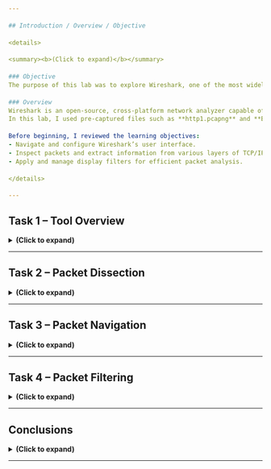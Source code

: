 ```yaml
---

## Introduction / Overview / Objective

<details>

<summary><b>(Click to expand)</b></summary>

### Objective
The purpose of this lab was to explore Wireshark, one of the most widely used network protocol analyzers. My goal was to understand how to navigate its interface, capture and inspect network packets, and analyze data across different layers of the TCP/IP model. Wireshark provides a graphical approach to packet analysis that complements command-line tools like Tcpdump which makes it easier to visualize network activity.

### Overview
Wireshark is an open-source, cross-platform network analyzer capable of sniffing and investigating live network traffic or analyzing stored packet captures (PCAP files). It’s widely used by network engineers, system administrators, and security analysts for troubleshooting and incident response.  
In this lab, I used pre-captured files such as **http1.pcapng** and **Exercise.pcapng** to simulate and analyze network behavior. These files provided realistic packet data to inspect different network layers, display filters, and analyze conversations between hosts.

Before beginning, I reviewed the learning objectives:
- Navigate and configure Wireshark’s user interface.
- Inspect packets and extract information from various layers of TCP/IP.
- Apply and manage display filters for efficient packet analysis.

</details>

---
```


## Task 1 – Tool Overview

<details>

<summary><b>(Click to expand)</b></summary>

### Objective
This section focused on familiarizing myself with Wireshark’s graphical interface, core features, and basic functionalities. I learned how to load PCAP files, interpret different panes, and understand what each visual section of the interface represents.

### Step-by-Step Walkthrough

I explored Wireshark’s layout, which is divided into sections such as the **Toolbar**, **Display Filter Bar**, **Recent Files**, **Capture Interfaces**, and **Status Bar**.

<p align="left">
  <img src="images/wireshark-packet-analysis-and-filtering-01.png?raw=true&v=2" 
       style="border: 2px solid #444; border-radius: 6px;" 
       width="800"><br>
  <em>Figure 1</em>
</p>

---

<h4>(Step 1) Loading and opening PCAP files</h4>
I practiced opening existing capture files like **http1.pcapng** to see packet details displayed in real time.

<blockquote>
You can load the PCAP file by either opening it from the "File" menu, dragging and dropping the file directly, or simply double-clicking the file itself. I personally did the drag and drop.
</blockquote>

<p align="left">
  <img src="images/wireshark-packet-analysis-and-filtering-02.png?raw=true&v=2" 
       style="border: 2px solid #444; border-radius: 6px;" 
       width="800"><br>
  <em>Figure 2</em>
</p>

The packet details were displayed in three key panes:
  - **Packet List Pane** – shows a summary of each captured packet, including protocol, source, destination, and length. (top pane)
  - **Packet Details Pane** – displays protocol details in a hierarchical structure, such as Ethernet, IP, TCP, and application layer data. (bottom-left pane)
  - **Packet Bytes Pane** – presents hexadecimal and ASCII representations of the selected packet. (bottom-right pane)

---

<h4>(Step 2) Exploring Packet Coloring</h4>

I explored Wireshark’s default packet colouring system and learned how it helps quickly identify different protocols and spot anomalies at a glance. I did so by working with both **temporary** and **permanent** coloring rules going to **View → Coloring Rules** and using the options in the **Wireshark - Coloring Rules Default** modal that appeared, to create or manage them. 

<p align="left">
  <img src="images/wireshark-packet-analysis-and-filtering-03.png?raw=true&v=2" 
       style="border: 2px solid #444; border-radius: 6px;" 
       width="800"><br>
  <em>Figure 3</em>
</p>

At first, I was confused about why most of the TCP packets in my Wireshark capture were showing up green instead of purple, even though the default TCP colouring rule was clearly set to purple. 

After checking the **Coloring Rules** window, I realized that Wireshark applies colours based on the first matching rule from top to bottom. That means if a packet matches a rule higher in the list (like “Bad TCP” or another green rule), Wireshark uses that colour and doesn’t continue checking further rules. 

Once I understood this priority system, it made sense why most of my TCP packets appeared green. They were simply being matched by an earlier rule in the list before the default purple TCP rule.

<blockquote>
I later experimented with toggling the “Colorize Packet List” feature and using conversation filters for temporary highlighting. Overall, I now understand how packet colours can make analysis more efficient and how to customize these rules for specific events of interest.
</blockquote>

---

<h4>(Step 3) Traffic Sniffing</h4>

I also tested **traffic sniffing**, which captures live packets, and learned how to start and stop captures using the blue “shark fin” icon.

I wanted to try capturing live network traffic in Wireshark, so I went to **Capture → Options** and looked through the available interfaces. I selected “Cisco remote capture: ciscodump,” thinking it was my network interface, but I later learned it’s actually used for remote captures from Cisco devices, not local network traffic. The other interfaces listed were also virtual or system-based, not real network adapters. Because there were no active local interfaces, the **[Start Capture]** button stayed greyed out.

---

<h4>(Step 4) Merging PCAP Files and Viewing File Details</h4>

I explored Wireshark’s ability to **merge PCAP files** (**File > Merge**), combine multiple captures, and view detailed file statistics such as total packets, file hash, and SHA256 checksum.

I decided to try merging another .pcap file with my current capture to see how Wireshark handles multiple data sources in one timeline. Merging pcap files is useful when you want to analyze traffic captured from different interfaces or at different times together. For example, combining client and server captures to see the full conversation, or merging sequential captures to create one continuous session. It helps provide a more complete picture of network activity without having to switch between separate files.

---

<h4>(Step 4-a) I merged a separate PCAP file to the one that was already uploaded</h4>

First, I went to **File > Merge**, then merged **Exercise.pcapng** to **http1.pcapng**.

<p align="left">
  <img src="images/wireshark-packet-analysis-and-filtering-04.png?raw=true&v=2" 
       style="border: 2px solid #444; border-radius: 6px;" 
       width="800"><br>
  <em>Figure 4</em>
</p>

---

<h4>(Step 4-b) Viewed File Details</h4>

I went to **Statistics → Capture File Properties** because I wanted to see more information about the capture file itself, such as when it was created, what interface it came from, the SHA256 hash value, and what format or capture options were used. Viewing file details is important because it helps verify the context of the capture. For example, confirming the capture duration, packet count, and source interface can all be crucial for accurate analysis. It ensures you understand where the data originated and whether anything might affect how you interpret the packets.

<p align="left">
  <img src="images/wireshark-packet-analysis-and-filtering-05.png?raw=true&v=2" 
       style="border: 2px solid #444; border-radius: 6px;" 
       width="800"><br>
  <em>Figure 5</em>
</p>

### Findings / Analysis
This task helped me become comfortable with the Wireshark environment. I realized that while it can look overwhelming at first, its layout is designed for efficiency. The ability to colorize, filter, and merge captures helps tremendously when analyzing complex datasets. Packet details across the three panes allowed me to trace communication flow between hosts from the link layer up to the application layer.

### What I Learned
I learned how to load packet captures, interpret Wireshark’s GUI components, and apply default coloring rules. I also understood how Wireshark structures packet data and how to access detailed information efficiently.

</details>

---

## Task 2 – Packet Dissection

<details>

<summary><b>(Click to expand)</b></summary>

### Objective

The objective of this section was to dissect packets at multiple OSI layers and examine detailed protocol information. I wanted to understand how Wireshark decodes network packets and organizes them into structured fields for analysis.

I examined captured HTTP traffic and learned to break packets down by OSI layers, starting from the physical layer up to the application layer. By clicking on a specific packet, Wireshark expanded its contents to reveal information such as Ethernet source/destination MAC addresses, IP headers, TCP flags, and payloads.

For this task, I focused in on a specific packet, which was packet #27 which was using the HTTP protocol. 

The **Packet Details Pane** pane at the bottom-left lists each decoded protocol layer, while the **Packet Bytes Pane** pane at the bottom-right displays the raw hexadecimal data that was actually captured on the wire.

When I click any field in the **Packet Details Pane** pane at the bottom-left, Wireshark automatically highlights the exact bytes in the **Packet Bytes Pane** pane at the bottom-right hex view that correspond to that field.

This color-linking helped me visualize how the human-readable protocol information is stored as raw binary data:
- Each row in the hex view shows 16 bytes (the actual bits sent over the network).
- Wireshark maps those bytes to their decoded meaning, so when you select, say, the “Source IP” line, the four bytes representing that IP address turn blue in the hex pane.
- This makes it easy to trace any part of a packet back to its raw data representation and see how the packet is built layer-by-layer.

### Step-by-Step Walkthrough

---

<h4>(Step 1): The Frame Layer (Layer 1 - Physical) </h4>

The **Frame layer** (Layer 1 - Physical) showed metadata like arrival time, encapsulation type, and frame length. 

In this Wireshark capture, the **Frame** section represents information captured at Layer 1 (Physical layer) of the OSI model, which is the point where raw bits are transmitted across the physical medium (like an Ethernet cable or Wi-Fi).

<p align="left">
  <img src="images/wireshark-packet-analysis-and-filtering-06.png?raw=true&v=2" 
       style="border: 2px solid #444; border-radius: 6px;" 
       width="800"><br>
  <em>Figure 6</em>
</p>

The details in the red box show what Wireshark records about that physical transmission rather than the data itself.

Specifically:
- Frame 27 identifies the specific packet captured out of all the traffic on the wire.
- 214 bytes on wire, 214 bytes captured means the full frame was successfully captured from the physical medium.
- Encapsulation type: Ethernet (1) tells us this capture was taken on an Ethernet network which is the physical and data-link technology used.
- Arrival Time / Epoch Time / Time delta fields show when the signal reached the network interface and how much time elapsed between packets. This relates to the timing of bit transmission on the medium.
- Protocols in frame: lists the protocol stack Wireshark detected inside the captured bits (Ethernet → IP → TCP → HTTP).

In other words, this layer shows metadata about how the packet physically appeared on the wire — its total size in bits, when it was received, and how it was encapsulated.

It corresponds to the Physical Layer (Layer 1) of the OSI model, where data exists only as electrical, optical, or radio signals being transmitted or received before higher-level headers (like MAC or IP) are interpreted.

The highlighted blue section corresponds to the bytes that belong to the Ethernet, IP, and TCP headers (and possibly part of the HTTP payload). It visually connects the physical transmission (hexadecimal data) to the structured OSI layers shown in the details pane.

<p align="left">
  <img src="images/wireshark-packet-analysis-and-filtering-07.png?raw=true&v=2" 
       style="border: 2px solid #444; border-radius: 6px;" 
       width="800"><br>
  <em>Figure 7</em>
</p>

---

<h4>(Step 2): The Source [MAC] (Layer 2 - Data Link)</h4>

The **Source [MAC] Layer** (Layer 2 - Data Link) revealed IP header information, including source and destination IPv4 addresses, protocol version, and time-to-live (TTL) value.

In this capture, Wireshark displayed the Ethernet II header, which represents Layer 2 (the Data Link layer) of the OSI model.

This layer is responsible for framing, MAC addressing, and delivering packets between devices on the same local network. It doesn’t deal with IPs or ports yet, only the physical device identifiers (MAC addresses).

<p align="left">
  <img src="images/wireshark-packet-analysis-and-filtering-08.png?raw=true&v=2" 
       style="border: 2px solid #444; border-radius: 6px;" 
       width="800"><br>
  <em>Figure 8</em>
</p>

Inside the red box, we can see:
- Destination: Xerox_00:00:00 → The hardware address of the receiving device.
- Source: fe:ff:20:00:01:00 → The MAC address of the sending device.
- Type: IPv4 (0x0800) → Indicates that the payload inside this Ethernet frame is an IP packet (Layer 3).

These details show how the **Data Link layer** wraps the network-layer data in an Ethernet frame to move it across a physical medium (like a switch or LAN). When this frame reaches the destination, the MAC address helps ensure it’s delivered to the correct network interface before being passed up to Layer 3 (IP).

---

<h4>(Step 3): Source [IP] (Layer 3 - Network)</h4>

The **Source [IP] Layer** (Layer 3 - Network) revealed IP header information, including source and destination IP addresses, protocol version, and time-to-live (TTL) value.

In this capture, Wireshark is displaying details from the Internet Protocol (IP) header, which represents the Network layer (Layer 3) of the OSI model. This layer is responsible for logical addressing and routing as it determines how packets travel from one device to another across different networks.

<p align="left">
  <img src="images/wireshark-packet-analysis-and-filtering-09.png?raw=true&v=2" 
       style="border: 2px solid #444; border-radius: 6px;" 
       width="800"><br>
  <em>Figure 9</em>
</p>

Inside the red box, you can see several key Layer 3 fields:
- Version 4: Indicates this packet uses IPv4.
- Header Length (20 bytes): Shows how large the IP header is before the next layer (TCP).
- Source IP: 216.239.59.99 — the sender’s logical network address.
- Destination IP: 145.254.160.237 — the receiver’s logical address.
- Protocol: TCP (6) — tells Layer 4 what transport protocol to use.
- TTL (Time to Live): 55 — the number of network hops allowed before the packet is discarded.
- Total Length: 200 bytes — the full size of this IP datagram.

All of these values are used by routers and network devices to route the packet from its source to its final destination across networks, regardless of physical medium or local addressing (like MACs).

When you click any of these IP fields in Wireshark, the corresponding bytes in the **Packet Bytes Pane** (bottom-right) are highlighted which showed the exact binary data representing these Layer 3 details.

---

<h4>(Step 4): Protocol (Layer 4 - Transport)</h4>

The **Protocol Layer** (Layer 4 - Transport) revealed details of the protocol used (UDP/TCP), including sequence and acknowledgment numbers, flags (SYN, ACK, FIN), and window size and source/destination ports.

In this capture, Wireshark is displaying details from the Transmission Control Protocol (TCP) header, which represents the Transport layer (Layer 4) of the OSI model.

This layer is responsible for end-to-end communication, ensuring data is reliably delivered between the source and destination applications. It uses port numbers to identify which process or service is sending and receiving the data.

<p align="left">
  <img src="images/wireshark-packet-analysis-and-filtering-10.png?raw=true&v=2" 
       style="border: 2px solid #444; border-radius: 6px;" 
       width="800"><br>
  <em>Figure 10</em>
</p>

Inside the red box, we can see key fields that define this TCP segment:
- Source Port: 80 – the sending application’s port (HTTP server).
- Destination Port: 3371 – the receiving application’s port on the client.
- Sequence Number: 1431 – tracks the order of bytes sent so they can be reassembled correctly.
- Acknowledgment Number: 722 – confirms receipt of previous data from the other side.
- Header Length: 20 bytes – the size of the TCP header.

These details show how TCP provides reliability by numbering segments, confirming receipt, and keeping track of timing. In the **Packet Bytes Pane** on the bottom-right, the blue-highlighted bytes correspond to the exact section of the packet where the TCP header data resides. This visually connects the decoded TCP information to its raw binary form.

Below this, the dropdown arrows expand into additional subsections that give deeper insights into TCP behavior:
- Flags – shows control bits like PSH (push data to the app immediately) and ACK (acknowledges received data).
    - Flags are critical for managing TCP’s connection-oriented behavior (SYN, ACK, FIN, etc.).
- SEQ/ACK Analysis – Wireshark calculates and shows relative sequence/acknowledgment numbers to make it easier to follow streams of packets in order.
- Timestamps – records the timing information used to measure round-trip delay and help with congestion control and retransmission.

<p align="left">
  <img src="images/wireshark-packet-analysis-and-filtering-11.png?raw=true&v=2" 
       style="border: 2px solid #444; border-radius: 6px;" 
       width="800"><br>
  <em>Figure 11</em>
</p>

Within the TCP header, I observed important fields such as **Sequence and Acknowledgment** numbers, which track data flow between the sender and receiver. The **Flags field (0x018 – PSH, ACK)** showed that the packet was actively acknowledging received data and instructing the receiver to push it immediately to the application.

Additional dropdowns like **SEQ/ACK analysis** and **Timestamps** revealed how Wireshark tracks packet timing, delays, and flow control. These values help verify that TCP communication is synchronized and reliable. Overall, this section demonstrated how Layer 4 manages data delivery, acknowledgment, and timing—bridging the IP-based routing (Layer 3) below and application data (Layer 7) above.

---

<h4>(Step 5): Protocol Errors (Layer 4 Details - Still Transport)</h4>

The **Protocol Errors Layer** (Layer 4 - Transport) is a continuation of the 4th layer and showed specfic details about any TCP errors. I explored **protocol reassembly**, where Wireshark automatically combined fragmented TCP streams to show complete data transfers.

In this capture, Wireshark is displaying reassembled TCP Segments, which is part of the **Transport layer (Layer 4)** in the OSI model. TCP often splits large pieces of data into multiple smaller segments, and Wireshark automatically reassembles them to show the full data stream.

<p align="left">
  <img src="images/wireshark-packet-analysis-and-filtering-12.png?raw=true&v=2" 
       style="border: 2px solid #444; border-radius: 6px;" 
       width="800"><br>
  <em>Figure 12</em>
</p>

Inside the red box, Wireshark shows:
- Frame 26 (payload 0–1429 bytes) and Frame 27 (payload 1430–1589 bytes) — two TCP segments that make up one complete message.
- Segment count: 2 — confirms that the full data was divided between two packets.
- Reassembled TCP length: 1590 bytes — total combined payload size after reassembly.
- Reassembled TCP Data: shows the merged binary data stream before it’s handed off to the Application layer (in this case, HTTP).

This step demonstrates how TCP ensures reliable, ordered data delivery. Even though packets may arrive separately, TCP reassembles them in the correct order before passing them upward to the application.

---

<h4>(Step 6): Application Protocol and Application Data (Layer 5,6,7 - Session, Presentation, Application)</h4>

The **Application layer** (Layer 5,6,7 - Sessions, Presentation, Application) decoded protocols like HTTP, showing request methods, user agents, and URLs accessed. The **Application Data Layer** showed the actual content or payload (HTML, JSON, etc.)

In this capture, Wireshark displays the Hypertext Transfer Protocol (HTTP) section, which represents the top layers of the OSI model (5–7) — the Session, Presentation, and Application layers.

This part of the packet shows the actual application data being exchanged between the client and server after all lower-layer transmissions (Ethernet, IP, TCP) have been completed.

<p align="left">
  <img src="images/wireshark-packet-analysis-and-filtering-13.png?raw=true&v=2" 
       style="border: 2px solid #444; border-radius: 6px;" 
       width="800"><br>
  <em>Figure 13</em>
</p>

Inside the red box, we can see:
- HTTP/1.1 200 OK → the server’s response indicating the client’s request was successful.
- Status Code 200 and Response Phrase “OK” → confirm proper communication and content delivery.
- Content-Type: text/html → tells the client the data being sent is an HTML web page.
- Content-Length: 1272 bytes → specifies the size of the response body.
- Date and Server fields → show when and by what system the response was generated.
- The HTML text in the “Line-based text data” section shows part of the actual web content.

This layer corresponds to the Application level of the OSI model, where user-facing protocols (like HTTP, FTP, SMTP, or DNS) operate.

Here’s how the OSI model maps to what we see here:
- Layer 5 (Session): manages and maintains the communication session between client and server.
- Layer 6 (Presentation): translates and formats data for readability (e.g., text/html, encoding type).
- Layer 7 (Application): handles the actual application protocol — in this case, HTTP for web communication.

---

### Findings / Analysis
Packet dissection allowed me to see how data travels through network layers. By analyzing headers, I could identify the path, type, and purpose of packets. I also learned how Wireshark automatically interprets complex fields like checksums and TCP segments, saving time compared to manual decoding. Seeing the full HTTP request headers (like “GET /index.html”) helped connect the transport and application layers.

### What I Learned
I learned to correlate protocol layers to understand end-to-end communication. This exercise gave me hands-on experience tracing traffic from Ethernet frames to TCP streams and application data.

</details>

---

## Task 3 – Packet Navigation

<details>

<summary><b>(Click to expand)</b></summary>

### Objective
This section focused on learning how to efficiently navigate within Wireshark captures, locate specific packets, and manage annotations for deeper analysis.

### Step-by-Step Walkthrough
- I observed that every packet is assigned a **packet number**, which helps in referencing specific entries within a large capture.
- I used the **“Go To Packet”** feature to quickly jump to specific packets by number or relative position.
- I practiced using **Find Packet** to search based on criteria like IP address, protocol, or specific text patterns.
- I learned how to **mark packets** for later reference, which was especially useful when analyzing lengthy captures.
- I explored how to **add comments** to packets for documentation purposes, then viewed and edited them through the Packet Comments panel.
- I tested the **Export Packets** feature, which allowed saving filtered or selected packets into a new capture file.
- I also explored **Export Objects**, a feature that extracts downloadable content (e.g., HTTP files) embedded within packets.
- Lastly, I experimented with adjusting the **Time Display Format**, switching between default and UTC timestamps for better temporal analysis.

### Findings / Analysis
Wireshark’s navigation tools make packet inspection much more manageable. Being able to jump directly to relevant packets or mark them for comparison is extremely useful for forensic analysis. Exporting objects or filtered data creates a more efficient workflow for isolating specific traffic without cluttering the main capture file.

### What I Learned
I learned how to move through large captures effectively, mark and comment on key packets, and export relevant data. These functions are essential for documenting and sharing findings in professional investigations.

</details>

---

## Task 4 – Packet Filtering

<details>

<summary><b>(Click to expand)</b></summary>

### Objective
This section was about understanding and applying packet filtering within Wireshark to isolate traffic of interest. I wanted to practice using display filters to view only relevant protocols or hosts.

### Step-by-Step Walkthrough
- I applied filters using **Apply as Filter**, which allowed me to right-click a field and instantly generate a filter expression.
- I learned how to create **Conversation Filters** to follow specific TCP or UDP streams, showing all packets related to one session.
- I experimented with **Colorise Conversation**, which highlights related packets visually for easier tracking.
- I used **Prepare as Filter** to build a filter expression before activating it, giving me more flexibility.
- I practiced **Follow TCP Stream**, which reconstructs an entire conversation (e.g., HTTP request/response). This view displayed both client and server data in plain text, color-coded by direction.
- I also learned to **Apply as Column**, which adds custom fields (like IP address or protocol) directly into the packet list for easier comparison.

### Findings / Analysis
Filtering drastically improves visibility in large datasets. The ability to highlight or isolate specific streams helped me identify communication patterns, such as repeated requests between hosts. The Follow Stream feature was especially powerful because it reassembled conversations at the application level, allowing me to read HTTP requests and responses like chat logs.

### What I Learned
I learned how to construct and apply Wireshark filters efficiently. Understanding display filters and stream following is essential for analyzing targeted communications and identifying potential issues or malicious behaviors in network traffic.

</details>

---

## Conclusions

<details>

<summary><b>(Click to expand)</b></summary>

### Summary
This lab demonstrated the core capabilities of Wireshark and how it simplifies packet analysis through its graphical interface. I learned to capture, dissect, and filter network traffic while becoming familiar with the structure of PCAP files. Each exercise provided deeper insight into how different layers of network communication interact.

### Reflection
Wireshark is an indispensable tool for both network troubleshooting and cybersecurity investigations. It allowed me to visualize how data moves through various layers, identify anomalies, and reconstruct conversations in real time. Compared to command-line tools, Wireshark offers an intuitive way to interpret complex network behavior.

### What I Learned
Through this lab, I learned how to:
- Navigate Wireshark’s GUI and analyze captured packets.
- Dissect protocols across all OSI layers.
- Apply and customize display filters to isolate traffic of interest.
- Follow conversations and export relevant data for documentation.

Overall, this lab strengthened my foundational understanding of network analysis and gave me the confidence to use Wireshark for real-world packet investigation scenarios.

</details>

---
